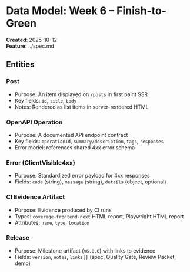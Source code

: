 # Data Model: Week 6 – Finish-to-Green

**Created**: 2025-10-12  
**Feature**: ../spec.md

## Entities

### Post
- Purpose: An item displayed on `/posts` in first paint SSR
- Key fields: `id`, `title`, `body`
- Notes: Rendered as list items in server-rendered HTML

### OpenAPI Operation
- Purpose: A documented API endpoint contract
- Key fields: `operationId`, `summary/description`, `tags`, `responses`
- Error model: references shared 4xx error schema

### Error (ClientVisible4xx)
- Purpose: Standardized error payload for 4xx responses
- Fields: `code` (string), `message` (string), `details` (object, optional)

### CI Evidence Artifact
- Purpose: Evidence produced by CI runs
- Types: `coverage-frontend-next` HTML report, Playwright HTML report
- Attributes: `name`, `type`, `location`

### Release
- Purpose: Milestone artifact (`v6.0.0`) with links to evidence
- Fields: `version`, `notes`, `links[]` (spec, Quality Gate, Review Packet, demo)
